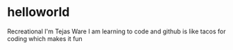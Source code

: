 # helloworld
Recreational
I'm Tejas Ware
I am learning to code and github is like tacos for coding which makes it fun
